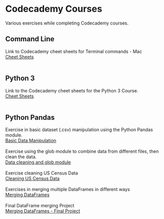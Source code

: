 # Codecademy Courses
Various exercises while completing Codecademy courses.
<br/> 
## Command Line  
Link to Codecademy cheet sheets for Terminal commands - Mac  
[Cheet Sheets](https://github.com/Archie722/Codecademy_Courses/tree/master/CommandLine/Cheat%20sheets)
<br/>
<br/>
## Python 3  
Link to the Codecademy cheet sheets for the Python 3 Course.<br/>
[Cheet Sheets](https://github.com/Archie722/Codecademy_Courses/tree/master/Python3_Course/Python%20-%20Cheet%20Sheets)
<br/>
<br/>
## Python Pandas
Exercise in basic dataset (.csv) manipulation using the Python Pandas module.  
[Basic Data Manipulation](https://github.com/Archie722/Codecademy_Courses/blob/master/Pandas_Course/Ad_Clicks/ad_clicks.ipynb)  <br/>
<br/>
Exercise using the glob module to combine data from different files, then clean the data.  
[Data cleaning and glob module](https://github.com/Archie722/Codecademy_Courses/blob/master/Pandas_Course/Cleaning_Data/glob_example/glob_example.ipynb)<br/><br/>
Exercise cleaning US Census Data<br/>
[Cleaning US Census Data](https://github.com/Archie722/Codecademy_Courses/blob/master/Pandas_Course/Cleaning_Data/Cleaning_US_Census_data/Cleaning_US_Census_Data.ipynb)<br/><br/>
Exercises in merging multiple DataFrames in different ways<br/>
[Merging DataFrames](https://github.com/Archie722/Codecademy_Courses/blob/master/Merging_DataFrames/Working_with_multiple_DataFrames.ipynb)<br/><br/>
Final DataFrame merging Project<br/>
[Merging DataFrames - Final Project](https://github.com/Archie722/Codecademy_Courses/blob/master/Merging_DataFrames_Project/Page_Visits_Funnel.ipynb)<br/><br/>
